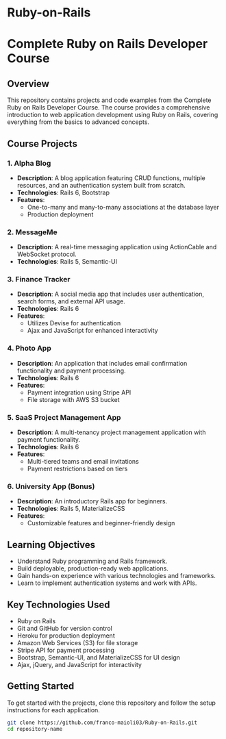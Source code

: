 # Ruby-on-Rails

# Complete Ruby on Rails Developer Course  

## Overview  

This repository contains projects and code examples from the Complete Ruby on Rails Developer Course. The course provides a comprehensive introduction to web application development using Ruby on Rails, covering everything from the basics to advanced concepts.  

## Course Projects  

### 1. Alpha Blog  
- **Description**: A blog application featuring CRUD functions, multiple resources, and an authentication system built from scratch.  
- **Technologies**: Rails 6, Bootstrap  
- **Features**:  
  - One-to-many and many-to-many associations at the database layer  
  - Production deployment  

### 2. MessageMe  
- **Description**: A real-time messaging application using ActionCable and WebSocket protocol.  
- **Technologies**: Rails 5, Semantic-UI  

### 3. Finance Tracker  
- **Description**: A social media app that includes user authentication, search forms, and external API usage.  
- **Technologies**: Rails 6  
- **Features**:  
  - Utilizes Devise for authentication  
  - Ajax and JavaScript for enhanced interactivity  

### 4. Photo App  
- **Description**: An application that includes email confirmation functionality and payment processing.  
- **Technologies**: Rails 6  
- **Features**:  
  - Payment integration using Stripe API  
  - File storage with AWS S3 bucket  

### 5. SaaS Project Management App  
- **Description**: A multi-tenancy project management application with payment functionality.  
- **Technologies**: Rails 6  
- **Features**:  
  - Multi-tiered teams and email invitations  
  - Payment restrictions based on tiers  

### 6. University App (Bonus)  
- **Description**: An introductory Rails app for beginners.  
- **Technologies**: Rails 5, MaterializeCSS  
- **Features**:  
  - Customizable features and beginner-friendly design  

## Learning Objectives  

- Understand Ruby programming and Rails framework.  
- Build deployable, production-ready web applications.  
- Gain hands-on experience with various technologies and frameworks.  
- Learn to implement authentication systems and work with APIs.  

## Key Technologies Used  

- Ruby on Rails  
- Git and GitHub for version control  
- Heroku for production deployment  
- Amazon Web Services (S3) for file storage  
- Stripe API for payment processing  
- Bootstrap, Semantic-UI, and MaterializeCSS for UI design  
- Ajax, jQuery, and JavaScript for interactivity  

## Getting Started  

To get started with the projects, clone this repository and follow the setup instructions for each application.  

```bash  
git clone https://github.com/franco-maioli03/Ruby-on-Rails.git  
cd repository-name